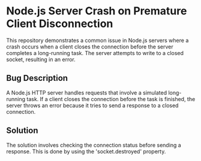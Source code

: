 # Node.js Server Crash on Premature Client Disconnection

This repository demonstrates a common issue in Node.js servers where a crash occurs when a client closes the connection before the server completes a long-running task. The server attempts to write to a closed socket, resulting in an error.

## Bug Description

A Node.js HTTP server handles requests that involve a simulated long-running task.  If a client closes the connection before the task is finished, the server throws an error because it tries to send a response to a closed connection.

## Solution

The solution involves checking the connection status before sending a response.  This is done by using the 'socket.destroyed' property.